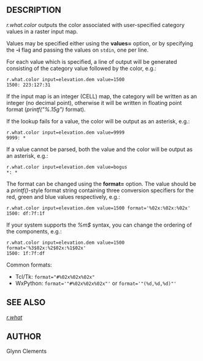 ## DESCRIPTION

*r.what.color* outputs the color associated with user-specified category
values in a raster input map.

Values may be specified either using the **values=** option, or by
specifying the **-i** flag and passing the values on `stdin`, one per
line.

For each value which is specified, a line of output will be generated
consisting of the category value followed by the color, e.g.:

```shell
r.what.color input=elevation.dem value=1500
1500: 223:127:31
```

If the input map is an integer (CELL) map, the category will be written
as an integer (no decimal point), otherwise it will be written in
floating point format (*printf("%.15g")* format).

If the lookup fails for a value, the color will be output as an
asterisk, e.g.:

```shell
r.what.color input=elevation.dem value=9999
9999: *
```

If a value cannot be parsed, both the value and the color will be output
as an asterisk, e.g.:

```shell
r.what.color input=elevation.dem value=bogus
*: *
```

The format can be changed using the **format=** option. The value should
be a *printf()*-style format string containing three conversion
specifiers for the red, green and blue values respectively, e.g.:

```shell
r.what.color input=elevation.dem value=1500 format='%02x:%02x:%02x'
1500: df:7f:1f
```

If your system supports the *%m\$* syntax, you can change the ordering
of the components, e.g.:

```shell
r.what.color input=elevation.dem value=1500 format='%3$02x:%2$02x:%1$02x'
1500: 1f:7f:df
```

Common formats:

- Tcl/Tk: `format="#%02x%02x%02x"`
- WxPython: `format='"#%02x%02x%02x"'` or `format='"(%d,%d,%d)"'`

## SEE ALSO

*[r.what](r.what.md)*

## AUTHOR

Glynn Clements
